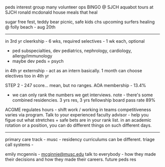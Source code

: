 peds interest group 
many volunteer ops 
BINGO @ SJCH
aquabot tours at SJCH
ronald mcdonald house meals that heal 

sugar free fest, teddy bear picnic, safe kids chs
upcoming surfers healing @ folly beach - aug 20th

---
in 3rd yr 
cleerkship - 6 wks, required
selectives - 1 wk each, optional 
- ped subspecialties, dev pediatrics, nephrology, cardiology, allergy/immunology 
- maybe dev peds = psych 

in 4th yr 
externship - act as an intern basically. 1 month 
can choose electives too in 4th yr 

STEP 2 - 247 score... mean, but no ranges. 
AOA membership - 13.4% 
- we can only rank the numbers we get interviews. 
note - there's some combined residencies. 
3 yrs res, 3 yrs fellowship
board pass rate 89% 

ACGME regulates hours - shift work / working in teams 
competitiveness varies via program. 
Talk to your experienced faculty advisor - help you figue out what stretches + safe bets are in your rank list. 
in an academic rotation or a position, you can do different things on such different days. 

---

primary care track - musc - residency curriculums can be different. 
triage call systems - 

emily mcgennis - mcginnie@musc.edu 
talk to everybody - how they made their decisions and how they made their careers. 
future peds res 
